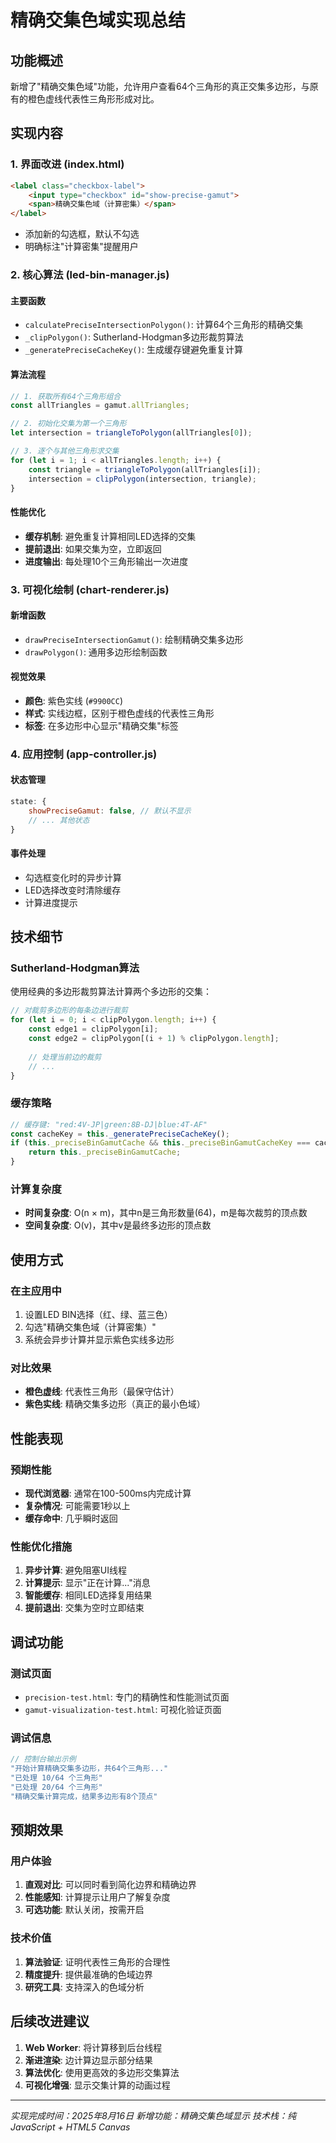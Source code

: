 # 精确交集色域实现总结

## 功能概述

新增了"精确交集色域"功能，允许用户查看64个三角形的真正交集多边形，与原有的橙色虚线代表性三角形形成对比。

## 实现内容

### 1. 界面改进 (index.html)
```html
<label class="checkbox-label">
    <input type="checkbox" id="show-precise-gamut">
    <span>精确交集色域（计算密集）</span>
</label>
```
- 添加新的勾选框，默认不勾选
- 明确标注"计算密集"提醒用户

### 2. 核心算法 (led-bin-manager.js)

#### 主要函数
- `calculatePreciseIntersectionPolygon()`: 计算64个三角形的精确交集
- `_clipPolygon()`: Sutherland-Hodgman多边形裁剪算法
- `_generatePreciseCacheKey()`: 生成缓存键避免重复计算

#### 算法流程
```javascript
// 1. 获取所有64个三角形组合
const allTriangles = gamut.allTriangles;

// 2. 初始化交集为第一个三角形
let intersection = triangleToPolygon(allTriangles[0]);

// 3. 逐个与其他三角形求交集
for (let i = 1; i < allTriangles.length; i++) {
    const triangle = triangleToPolygon(allTriangles[i]);
    intersection = clipPolygon(intersection, triangle);
}
```

#### 性能优化
- **缓存机制**: 避免重复计算相同LED选择的交集
- **提前退出**: 如果交集为空，立即返回
- **进度输出**: 每处理10个三角形输出一次进度

### 3. 可视化绘制 (chart-renderer.js)

#### 新增函数
- `drawPreciseIntersectionGamut()`: 绘制精确交集多边形
- `drawPolygon()`: 通用多边形绘制函数

#### 视觉效果
- **颜色**: 紫色实线 (`#9900CC`)
- **样式**: 实线边框，区别于橙色虚线的代表性三角形
- **标签**: 在多边形中心显示"精确交集"标签

### 4. 应用控制 (app-controller.js)

#### 状态管理
```javascript
state: {
    showPreciseGamut: false, // 默认不显示
    // ... 其他状态
}
```

#### 事件处理
- 勾选框变化时的异步计算
- LED选择改变时清除缓存
- 计算进度提示

## 技术细节

### Sutherland-Hodgman算法
使用经典的多边形裁剪算法计算两个多边形的交集：

```javascript
// 对裁剪多边形的每条边进行裁剪
for (let i = 0; i < clipPolygon.length; i++) {
    const edge1 = clipPolygon[i];
    const edge2 = clipPolygon[(i + 1) % clipPolygon.length];
    
    // 处理当前边的裁剪
    // ...
}
```

### 缓存策略
```javascript
// 缓存键: "red:4V-JP|green:8B-DJ|blue:4T-AF"
const cacheKey = this._generatePreciseCacheKey();
if (this._preciseBinGamutCache && this._preciseBinGamutCacheKey === cacheKey) {
    return this._preciseBinGamutCache;
}
```

### 计算复杂度
- **时间复杂度**: O(n × m)，其中n是三角形数量(64)，m是每次裁剪的顶点数
- **空间复杂度**: O(v)，其中v是最终多边形的顶点数

## 使用方式

### 在主应用中
1. 设置LED BIN选择（红、绿、蓝三色）
2. 勾选"精确交集色域（计算密集）"
3. 系统会异步计算并显示紫色实线多边形

### 对比效果
- **橙色虚线**: 代表性三角形（最保守估计）
- **紫色实线**: 精确交集多边形（真正的最小色域）

## 性能表现

### 预期性能
- **现代浏览器**: 通常在100-500ms内完成计算
- **复杂情况**: 可能需要1秒以上
- **缓存命中**: 几乎瞬时返回

### 性能优化措施
1. **异步计算**: 避免阻塞UI线程
2. **计算提示**: 显示"正在计算..."消息
3. **智能缓存**: 相同LED选择复用结果
4. **提前退出**: 交集为空时立即结束

## 调试功能

### 测试页面
- `precision-test.html`: 专门的精确性和性能测试页面
- `gamut-visualization-test.html`: 可视化验证页面

### 调试信息
```javascript
// 控制台输出示例
"开始计算精确交集多边形，共64个三角形..."
"已处理 10/64 个三角形"
"已处理 20/64 个三角形"
"精确交集计算完成，结果多边形有8个顶点"
```

## 预期效果

### 用户体验
1. **直观对比**: 可以同时看到简化边界和精确边界
2. **性能感知**: 计算提示让用户了解复杂度
3. **可选功能**: 默认关闭，按需开启

### 技术价值
1. **算法验证**: 证明代表性三角形的合理性
2. **精度提升**: 提供最准确的色域边界
3. **研究工具**: 支持深入的色域分析

## 后续改进建议

1. **Web Worker**: 将计算移到后台线程
2. **渐进渲染**: 边计算边显示部分结果
3. **算法优化**: 使用更高效的多边形交集算法
4. **可视化增强**: 显示交集计算的动画过程

---
*实现完成时间：2025年8月16日*
*新增功能：精确交集色域显示*
*技术栈：纯JavaScript + HTML5 Canvas*